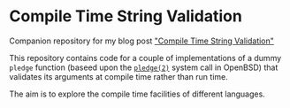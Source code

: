 # Compile Time String Validation

Companion repository for my blog post ["Compile Time String Validation"](https://www.euantorano.co.uk/posts/compile-time-string-validation/)

This repository contains code for a couple of implementations of a dummy `pledge` function (baseed upon the [`pledge(2)`](https://man.openbsd.org/pledge.2) system call in OpenBSD) that validates its arguments at compile time rather than run time.

The aim is to explore the compile time facilities of different languages.